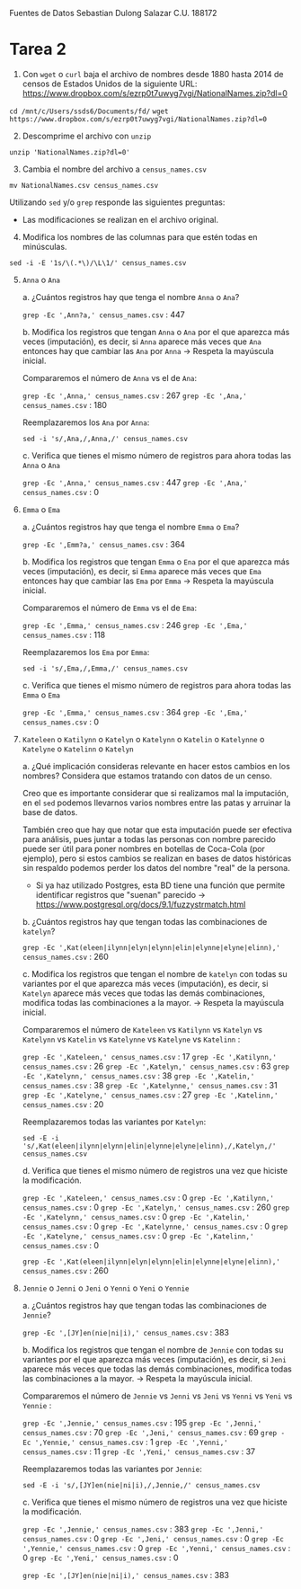 Fuentes de Datos
Sebastian Dulong Salazar
C.U. 188172
# Tarea 2

1. Con `wget` o `curl` baja el archivo de nombres desde 1880 hasta 2014 de censos de Estados Unidos de la siguiente URL: https://www.dropbox.com/s/ezrp0t7uwyg7vgi/NationalNames.zip?dl=0

`cd /mnt/c/Users/ssds6/Documents/fd/`
`wget https://www.dropbox.com/s/ezrp0t7uwyg7vgi/NationalNames.zip?dl=0`


2. Descomprime el archivo con `unzip`

`unzip 'NationalNames.zip?dl=0'`

3. Cambia el nombre del archivo a `census_names.csv`

`mv NationalNames.csv census_names.csv`

Utilizando `sed` y/o `grep` responde las siguientes preguntas:

* Las modificaciones se realizan en el archivo original.

4. Modifica los nombres de las columnas para que estén todas en minúsculas.

`sed -i -E '1s/\(.*\)/\L\1/' census_names.csv`

5. `Anna` o `Ana`

	a. ¿Cuántos registros hay que tenga el nombre `Anna` o `Ana`?

	`grep -Ec ',Ann?a,' census_names.csv` : 447

	b. Modifica los registros que tengan `Anna` o `Ana` por el que aparezca más veces (imputación), es decir, si `Anna` aparece más veces que `Ana` entonces hay que cambiar las `Ana` por `Anna` -> Respeta la mayúscula inicial.

	Compararemos el número de `Anna` vs el de `Ana`:

	`grep -Ec ',Anna,' census_names.csv` : 267
	`grep -Ec ',Ana,' census_names.csv` : 180

	Reemplazaremos los `Ana` por `Anna`:

	`sed -i 's/,Ana,/,Anna,/' census_names.csv`

	c. Verifica que tienes el mismo número de registros para ahora todas las `Anna` o `Ana`

	`grep -Ec ',Anna,' census_names.csv` : 447
	`grep -Ec ',Ana,' census_names.csv` : 0


6. `Emma` o `Ema`

	a. ¿Cuántos registros hay que tenga el nombre `Emma` o `Ema`?

	`grep -Ec ',Emm?a,' census_names.csv` : 364

	b.  Modifica los registros que tengan `Emma` o `Ena` por el que aparezca más veces (imputación), es decir, si `Emma` aparece más veces que `Ema` entonces hay que cambiar las `Ema` por `Emma` -> Respeta la mayúscula inicial.

	Compararemos el número de `Emma` vs el de `Ema`:

	`grep -Ec ',Emma,' census_names.csv` : 246
	`grep -Ec ',Ema,' census_names.csv` : 118

	Reemplazaremos los `Ema` por `Emma`:

	`sed -i 's/,Ema,/,Emma,/' census_names.csv`

	c. Verifica que tienes el mismo número de registros para ahora todas las `Emma` o `Ema`

	`grep -Ec ',Emma,' census_names.csv` : 364
	`grep -Ec ',Ema,' census_names.csv` : 0


7. `Kateleen` o `Katilynn` o `Katelyn` o `Katelynn` o `Katelin` o `Katelynne` o `Katelyne` o `Katelinn` o `Katelyn`

	a. ¿Qué implicación consideras relevante en hacer estos cambios en los nombres? Considera que estamos tratando con datos de un censo.

	Creo que es importante considerar que si realizamos mal la imputación, en el `sed` podemos llevarnos varios nombres entre las patas y arruinar la base de datos.

	También creo que hay que notar que esta imputación puede ser efectiva para análisis, pues juntar a todas las personas con nombre parecido puede ser útil para poner nombres en botellas de Coca-Cola (por ejemplo), pero si estos cambios se realizan en bases de datos históricas sin respaldo podemos perder los datos del nombre "real" de la persona.

	* Si ya haz utilizado Postgres, esta BD tiene una función que permite identificar registros que "suenan" parecido -> https://www.postgresql.org/docs/9.1/fuzzystrmatch.html

	b. ¿Cuántos registros hay que tengan todas las combinaciones de `katelyn`?

	`grep -Ec ',Kat(eleen|ilynn|elyn|elynn|elin|elynne|elyne|elinn),' census_names.csv` : 260

	c. Modifica los registros que tengan el nombre de `katelyn` con todas su variantes por el que aparezca más veces (imputación), es decir, si `Katelyn` aparece más veces que todas las demás combinaciones, modifica todas las combinaciones a la mayor. -> Respeta la mayúscula inicial.

	Compararemos el número de `Kateleen` vs `Katilynn` vs `Katelyn` vs `Katelynn` vs `Katelin` vs `Katelynne` vs `Katelyne` vs `Katelinn` :


	`grep -Ec ',Kateleen,' census_names.csv` : 17
	`grep -Ec ',Katilynn,' census_names.csv` : 26
	`grep -Ec ',Katelyn,' census_names.csv` : 63
	`grep -Ec ',Katelynn,' census_names.csv` : 38
	`grep -Ec ',Katelin,' census_names.csv` : 38
	`grep -Ec ',Katelynne,' census_names.csv` : 31
	`grep -Ec ',Katelyne,' census_names.csv` : 27
	`grep -Ec ',Katelinn,' census_names.csv` : 20

	Reemplazaremos todas las variantes por `Katelyn`:

	`sed -E -i 's/,Kat(eleen|ilynn|elynn|elin|elynne|elyne|elinn),/,Katelyn,/' census_names.csv`


	d. Verifica que tienes el mismo número de registros una vez que hiciste la modificación.

	`grep -Ec ',Kateleen,' census_names.csv` : 0
	`grep -Ec ',Katilynn,' census_names.csv` : 0
	`grep -Ec ',Katelyn,' census_names.csv` : 260
	`grep -Ec ',Katelynn,' census_names.csv` : 0
	`grep -Ec ',Katelin,' census_names.csv` : 0
	`grep -Ec ',Katelynne,' census_names.csv` : 0
	`grep -Ec ',Katelyne,' census_names.csv` : 0
	`grep -Ec ',Katelinn,' census_names.csv` : 0

	`grep -Ec ',Kat(eleen|ilynn|elyn|elynn|elin|elynne|elyne|elinn),' census_names.csv` : 260



8. `Jennie` o `Jenni` o `Jeni` o `Yenni` o `Yeni` o `Yennie`

	a. ¿Cuántos registros hay que tengan todas las combinaciones de `Jennie`?

	`grep -Ec ',[JY]en(nie|ni|i),' census_names.csv` : 383

	b. Modifica los registros que tengan el nombre de `Jennie` con todas su variantes por el que aparezca más veces (imputación), es decir, si `Jeni` aparece más veces que todas las demás combinaciones, modifica todas las combinaciones a la mayor. -> Respeta la mayúscula inicial.

	Compararemos el número de `Jennie` vs `Jenni` vs `Jeni` vs `Yenni` vs `Yeni` vs `Yennie` :

	`grep -Ec ',Jennie,' census_names.csv` : 195
	`grep -Ec ',Jenni,' census_names.csv` : 70
	`grep -Ec ',Jeni,' census_names.csv` : 69
	`grep -Ec ',Yennie,' census_names.csv` : 1
	`grep -Ec ',Yenni,' census_names.csv` : 11
	`grep -Ec ',Yeni,' census_names.csv` : 37

	Reemplazaremos todas las variantes por `Jennie`:

	`sed -E -i 's/,[JY]en(nie|ni|i),/,Jennie,/' census_names.csv`

	c. Verifica que tienes el mismo número de registros una vez que hiciste la modificación.

	`grep -Ec ',Jennie,' census_names.csv` : 383
	`grep -Ec ',Jenni,' census_names.csv` : 0
	`grep -Ec ',Jeni,' census_names.csv` : 0
	`grep -Ec ',Yennie,' census_names.csv` : 0
	`grep -Ec ',Yenni,' census_names.csv` : 0
	`grep -Ec ',Yeni,' census_names.csv` : 0

	`grep -Ec ',[JY]en(nie|ni|i),' census_names.csv` : 383
